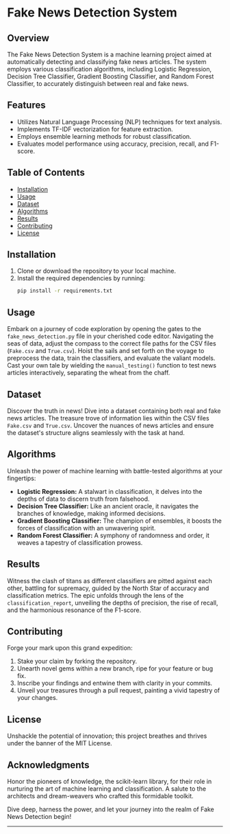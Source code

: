 # Fake News Detection System

## Overview

The Fake News Detection System is a machine learning project aimed at automatically detecting and classifying fake news articles. The system employs various classification algorithms, including Logistic Regression, Decision Tree Classifier, Gradient Boosting Classifier, and Random Forest Classifier, to accurately distinguish between real and fake news.

## Features

- Utilizes Natural Language Processing (NLP) techniques for text analysis.
- Implements TF-IDF vectorization for feature extraction.
- Employs ensemble learning methods for robust classification.
- Evaluates model performance using accuracy, precision, recall, and F1-score.

## Table of Contents

- [Installation](#installation)
- [Usage](#usage)
- [Dataset](#dataset)
- [Algorithms](#algorithms)
- [Results](#results)
- [Contributing](#contributing)
- [License](#license)

## Installation

1. Clone or download the repository to your local machine.
2. Install the required dependencies by running:
   ```bash
   pip install -r requirements.txt

## Usage
Embark on a journey of code exploration by opening the gates to the `fake_news_detection.py` file in your cherished code editor. Navigating the seas of data, adjust the compass to the correct file paths for the CSV files (`Fake.csv` and `True.csv`). Hoist the sails and set forth on the voyage to preprocess the data, train the classifiers, and evaluate the valiant models. Cast your own tale by wielding the `manual_testing()` function to test news articles interactively, separating the wheat from the chaff.

## Dataset
Discover the truth in news! Dive into a dataset containing both real and fake news articles. The treasure trove of information lies within the CSV files `Fake.csv` and `True.csv`. Uncover the nuances of news articles and ensure the dataset's structure aligns seamlessly with the task at hand.

## Algorithms
Unleash the power of machine learning with battle-tested algorithms at your fingertips:
- **Logistic Regression:** A stalwart in classification, it delves into the depths of data to discern truth from falsehood.
- **Decision Tree Classifier:** Like an ancient oracle, it navigates the branches of knowledge, making informed decisions.
- **Gradient Boosting Classifier:** The champion of ensembles, it boosts the forces of classification with an unwavering spirit.
- **Random Forest Classifier:** A symphony of randomness and order, it weaves a tapestry of classification prowess.


## Results
Witness the clash of titans as different classifiers are pitted against each other, battling for supremacy, guided by the North Star of accuracy and classification metrics. The epic unfolds through the lens of the `classification_report`, unveiling the depths of precision, the rise of recall, and the harmonious resonance of the F1-score.

## Contributing
Forge your mark upon this grand expedition:

1. Stake your claim by forking the repository.
2. Unearth novel gems within a new branch, ripe for your feature or bug fix.
3. Inscribe your findings and entwine them with clarity in your commits.
4. Unveil your treasures through a pull request, painting a vivid tapestry of your changes.

## License
Unshackle the potential of innovation; this project breathes and thrives under the banner of the MIT License.

## Acknowledgments
Honor the pioneers of knowledge, the scikit-learn library, for their role in nurturing the art of machine learning and classification. A salute to the architects and dream-weavers who crafted this formidable toolkit.

Dive deep, harness the power, and let your journey into the realm of Fake News Detection begin!

---
